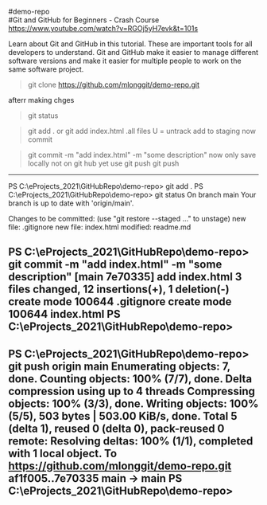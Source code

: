 #demo-repo  
#Git and GitHub for Beginners - Crash Course
https://www.youtube.com/watch?v=RGOj5yH7evk&t=101s

Learn about Git and GitHub in this tutorial. These are important tools for all developers to understand. Git and GitHub make it easier to manage different software versions and make it easier for multiple people to work on the same software project.

>git clone https://github.com/mlonggit/demo-repo.git

afterr making chges 
>git status

>git add . 
or git add index.html 
.all files
U = untrack
add to staging  now commit

>git commit -m "add index.html" -m "some description"
now only save locally not on git hub yet
use git push
>git push
----------------------------------
PS C:\eProjects_2021\GitHubRepo\demo-repo> git add .
PS C:\eProjects_2021\GitHubRepo\demo-repo> git status
On branch main
Your branch is up to date with 'origin/main'.      

Changes to be committed:
  (use "git restore --staged <file>..." to unstage)
        new file:   .gitignore
        new file:   index.html
        modified:   readme.md

PS C:\eProjects_2021\GitHubRepo\demo-repo> git commit -m "add index.html" -m "some description"
[main 7e70335] add index.html
 3 files changed, 12 insertions(+), 1 deletion(-)
 create mode 100644 .gitignore
 create mode 100644 index.html
PS C:\eProjects_2021\GitHubRepo\demo-repo> 
-------------------------
PS C:\eProjects_2021\GitHubRepo\demo-repo> git push origin main
Enumerating objects: 7, done.
Counting objects: 100% (7/7), done.
Delta compression using up to 4 threads
Compressing objects: 100% (3/3), done.
Writing objects: 100% (5/5), 503 bytes | 503.00 KiB/s, done.
Total 5 (delta 1), reused 0 (delta 0), pack-reused 0        
remote: Resolving deltas: 100% (1/1), completed with 1 local object.
To https://github.com/mlonggit/demo-repo.git
   af1f005..7e70335  main -> main
PS C:\eProjects_2021\GitHubRepo\demo-repo> 
------------------------------
